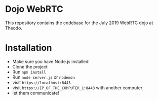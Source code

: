 # Dojo WebRTC

This repository contains the codebase for the July 2019 WebRTC dojo at Theodo.

# Installation

* Make sure you have Node.js installed
* Clone the project
* Run `npm install`
* Run `node server.js` or `nodemon`
* visit `https://localhost:8443`
* visit `https://IP_OF_THE_COMPUTER_1:8443` with another computer
* let them communicate!
